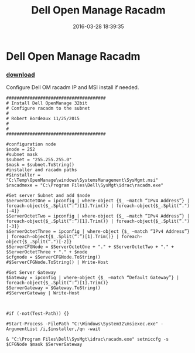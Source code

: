 ﻿---
pid:            6270
parent:         0
children:       
poster:         Robert Bordeaux
title:          Dell Open Manage Racadm 
date:           2016-03-28 18:39:35
description:    Configure Dell OM racadm IP and MSI install if needed.
format:         posh
---

# Dell Open Manage Racadm 

### [download](6270.ps1)  

Configure Dell OM racadm IP and MSI install if needed.

```posh
######################################
# Install Dell OpenManage 32bit
# Configure racadm to the subnet
#
# Robert Bordeaux 11/25/2015
#
#
######################################

#configuration node
$node = 252
#subnet mask
$subnet = "255.255.255.0"
$mask = $subnet.ToString()
#installer and racadm paths
#$installer = "C:\Temp\OpenManage\windows\SystemsManagement\SysMgmt.msi"
$racadmexe = "C:\Program Files\Dell\SysMgt\idrac\racadm.exe"

#Get server Subnet and add $node
$ServerOctetOne = ipconfig | where-object {$_ –match “IPv4 Address”} | foreach-object{$_.Split(“:”)[1].Trim()} | foreach-object{$_.Split(“.")[-4]} 
$ServerOctetTwo = ipconfig | where-object {$_ –match “IPv4 Address”} | foreach-object{$_.Split(“:”)[1].Trim()} | foreach-object{$_.Split(“.")[-3]} 
$ServerOctetThree = ipconfig | where-object {$_ –match “IPv4 Address”} | foreach-object{$_.Split(“:”)[1].Trim()} | foreach-object{$_.Split(“.")[-2]} 
$ServerCFGNode = $ServerOctetOne + "." + $ServerOctetTwo + "." + $ServerOctetThree + "." + $node
$cfgnode = $ServerCFGNode.ToString()
#$ServerCFGNode.ToString() | Write-Host

#Get Server Gateway
$Gateway = ipconfig | where-object {$_ –match “Default Gateway”} | foreach-object{$_.Split(“:”)[1].Trim()}
$ServerGateway = $Gateway.ToString()
#$ServerGateway | Write-Host



#if (-not(Test-Path)) {}

#Start-Process -FilePath "C:\Windows\System32\msiexec.exe" -ArgumentList /i,$installer,/qn -wait

& "C:\Program Files\Dell\SysMgt\idrac\racadm.exe" setniccfg -s $CFGNode $mask $ServerGateway
```
